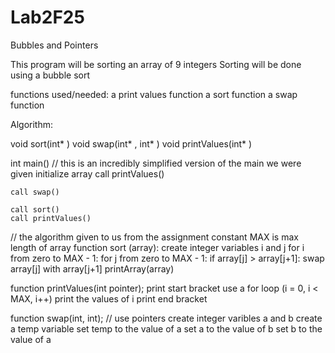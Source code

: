 # Lab2F25
Bubbles and Pointers

This program will be sorting an array of 9 integers
Sorting will be done using a bubble sort

functions used/needed:
a print values function
a sort function
a swap function

Algorithm:

void sort(int* )
void swap(int* , int* )
void printValues(int* )

int main() // this is an incredibly simplified version of the main we were given 
    initialize array
    call printValues()
    
    call swap()

    call sort()
    call printValues()

// the algorithm given to us from the assignment
constant MAX is max length of array
function sort (array):
    create integer variables i and j
    for i from zero to MAX - 1:
        for j from zero to MAX - 1:
            if array[j] > array[j+1]:
                swap array[j] with array[j+1]
                printArray(array)


function printValues(int pointer);
    print start bracket
    use a for loop (i = 0, i < MAX, i++)
        print the values of i
    print end bracket


function swap(int, int);  // use pointers
    create integer varibles a and b
    create a temp variable
    set temp to the value of a
    set a to the value of b
    set b to the value of a


